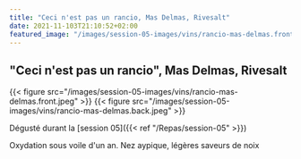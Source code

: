 ```yaml
---
title: "Ceci n'est pas un rancio, Mas Delmas, Rivesalt"
date: 2021-11-103T21:10:52+02:00
featured_image: "/images/session-05-images/vins/rancio-mas-delmas.front.jpeg"
---
```


"Ceci n'est pas un rancio", Mas Delmas, Rivesalt
------------------------------------------------

{{< figure src="/images/session-05-images/vins/rancio-mas-delmas.front.jpeg" >}}
{{< figure src="/images/session-05-images/vins/rancio-mas-delmas.back.jpeg" >}}

Dégusté durant la [session 05]({{< ref "/Repas/session-05" >}})

Oxydation sous voile d'un an. Nez aypique, légères saveurs de noix
